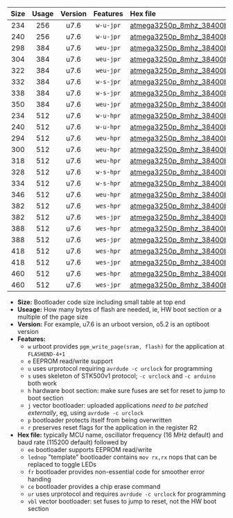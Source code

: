 |Size|Usage|Version|Features|Hex file|
|:-:|:-:|:-:|:-:|:--|
|234|256|u7.6|`w-u-jpr`|[atmega3250p_8mhz_38400bps_ur_vbl.hex](https://raw.githubusercontent.com/stefanrueger/urboot/main/bootloaders/atmega3250p/fcpu_8mhz/38400_bps/atmega3250p_8mhz_38400bps_ur_vbl.hex)|
|240|256|u7.6|`w-u-jpr`|[atmega3250p_8mhz_38400bps_lednop_ur_vbl.hex](https://raw.githubusercontent.com/stefanrueger/urboot/main/bootloaders/atmega3250p/fcpu_8mhz/38400_bps/atmega3250p_8mhz_38400bps_lednop_ur_vbl.hex)|
|298|384|u7.6|`weu-jpr`|[atmega3250p_8mhz_38400bps_ee_ur_vbl.hex](https://raw.githubusercontent.com/stefanrueger/urboot/main/bootloaders/atmega3250p/fcpu_8mhz/38400_bps/atmega3250p_8mhz_38400bps_ee_ur_vbl.hex)|
|304|384|u7.6|`weu-jpr`|[atmega3250p_8mhz_38400bps_ee_lednop_ur_vbl.hex](https://raw.githubusercontent.com/stefanrueger/urboot/main/bootloaders/atmega3250p/fcpu_8mhz/38400_bps/atmega3250p_8mhz_38400bps_ee_lednop_ur_vbl.hex)|
|322|384|u7.6|`weu-jpr`|[atmega3250p_8mhz_38400bps_ee_lednop_fr_ur_vbl.hex](https://raw.githubusercontent.com/stefanrueger/urboot/main/bootloaders/atmega3250p/fcpu_8mhz/38400_bps/atmega3250p_8mhz_38400bps_ee_lednop_fr_ur_vbl.hex)|
|332|384|u7.6|`w-s-jpr`|[atmega3250p_8mhz_38400bps_vbl.hex](https://raw.githubusercontent.com/stefanrueger/urboot/main/bootloaders/atmega3250p/fcpu_8mhz/38400_bps/atmega3250p_8mhz_38400bps_vbl.hex)|
|338|384|u7.6|`w-s-jpr`|[atmega3250p_8mhz_38400bps_lednop_vbl.hex](https://raw.githubusercontent.com/stefanrueger/urboot/main/bootloaders/atmega3250p/fcpu_8mhz/38400_bps/atmega3250p_8mhz_38400bps_lednop_vbl.hex)|
|350|384|u7.6|`weu-jpr`|[atmega3250p_8mhz_38400bps_ee_lednop_fr_ce_ur_vbl.hex](https://raw.githubusercontent.com/stefanrueger/urboot/main/bootloaders/atmega3250p/fcpu_8mhz/38400_bps/atmega3250p_8mhz_38400bps_ee_lednop_fr_ce_ur_vbl.hex)|
|234|512|u7.6|`w-u-hpr`|[atmega3250p_8mhz_38400bps_ur.hex](https://raw.githubusercontent.com/stefanrueger/urboot/main/bootloaders/atmega3250p/fcpu_8mhz/38400_bps/atmega3250p_8mhz_38400bps_ur.hex)|
|240|512|u7.6|`w-u-hpr`|[atmega3250p_8mhz_38400bps_lednop_ur.hex](https://raw.githubusercontent.com/stefanrueger/urboot/main/bootloaders/atmega3250p/fcpu_8mhz/38400_bps/atmega3250p_8mhz_38400bps_lednop_ur.hex)|
|294|512|u7.6|`weu-hpr`|[atmega3250p_8mhz_38400bps_ee_ur.hex](https://raw.githubusercontent.com/stefanrueger/urboot/main/bootloaders/atmega3250p/fcpu_8mhz/38400_bps/atmega3250p_8mhz_38400bps_ee_ur.hex)|
|300|512|u7.6|`weu-hpr`|[atmega3250p_8mhz_38400bps_ee_lednop_ur.hex](https://raw.githubusercontent.com/stefanrueger/urboot/main/bootloaders/atmega3250p/fcpu_8mhz/38400_bps/atmega3250p_8mhz_38400bps_ee_lednop_ur.hex)|
|318|512|u7.6|`weu-hpr`|[atmega3250p_8mhz_38400bps_ee_lednop_fr_ur.hex](https://raw.githubusercontent.com/stefanrueger/urboot/main/bootloaders/atmega3250p/fcpu_8mhz/38400_bps/atmega3250p_8mhz_38400bps_ee_lednop_fr_ur.hex)|
|328|512|u7.6|`w-s-hpr`|[atmega3250p_8mhz_38400bps.hex](https://raw.githubusercontent.com/stefanrueger/urboot/main/bootloaders/atmega3250p/fcpu_8mhz/38400_bps/atmega3250p_8mhz_38400bps.hex)|
|334|512|u7.6|`w-s-hpr`|[atmega3250p_8mhz_38400bps_lednop.hex](https://raw.githubusercontent.com/stefanrueger/urboot/main/bootloaders/atmega3250p/fcpu_8mhz/38400_bps/atmega3250p_8mhz_38400bps_lednop.hex)|
|346|512|u7.6|`weu-hpr`|[atmega3250p_8mhz_38400bps_ee_lednop_fr_ce_ur.hex](https://raw.githubusercontent.com/stefanrueger/urboot/main/bootloaders/atmega3250p/fcpu_8mhz/38400_bps/atmega3250p_8mhz_38400bps_ee_lednop_fr_ce_ur.hex)|
|382|512|u7.6|`wes-hpr`|[atmega3250p_8mhz_38400bps_ee.hex](https://raw.githubusercontent.com/stefanrueger/urboot/main/bootloaders/atmega3250p/fcpu_8mhz/38400_bps/atmega3250p_8mhz_38400bps_ee.hex)|
|382|512|u7.6|`wes-jpr`|[atmega3250p_8mhz_38400bps_ee_vbl.hex](https://raw.githubusercontent.com/stefanrueger/urboot/main/bootloaders/atmega3250p/fcpu_8mhz/38400_bps/atmega3250p_8mhz_38400bps_ee_vbl.hex)|
|388|512|u7.6|`wes-hpr`|[atmega3250p_8mhz_38400bps_ee_lednop.hex](https://raw.githubusercontent.com/stefanrueger/urboot/main/bootloaders/atmega3250p/fcpu_8mhz/38400_bps/atmega3250p_8mhz_38400bps_ee_lednop.hex)|
|388|512|u7.6|`wes-jpr`|[atmega3250p_8mhz_38400bps_ee_lednop_vbl.hex](https://raw.githubusercontent.com/stefanrueger/urboot/main/bootloaders/atmega3250p/fcpu_8mhz/38400_bps/atmega3250p_8mhz_38400bps_ee_lednop_vbl.hex)|
|418|512|u7.6|`wes-hpr`|[atmega3250p_8mhz_38400bps_ee_lednop_fr.hex](https://raw.githubusercontent.com/stefanrueger/urboot/main/bootloaders/atmega3250p/fcpu_8mhz/38400_bps/atmega3250p_8mhz_38400bps_ee_lednop_fr.hex)|
|418|512|u7.6|`wes-jpr`|[atmega3250p_8mhz_38400bps_ee_lednop_fr_vbl.hex](https://raw.githubusercontent.com/stefanrueger/urboot/main/bootloaders/atmega3250p/fcpu_8mhz/38400_bps/atmega3250p_8mhz_38400bps_ee_lednop_fr_vbl.hex)|
|460|512|u7.6|`wes-hpr`|[atmega3250p_8mhz_38400bps_ee_lednop_fr_ce.hex](https://raw.githubusercontent.com/stefanrueger/urboot/main/bootloaders/atmega3250p/fcpu_8mhz/38400_bps/atmega3250p_8mhz_38400bps_ee_lednop_fr_ce.hex)|
|460|512|u7.6|`wes-jpr`|[atmega3250p_8mhz_38400bps_ee_lednop_fr_ce_vbl.hex](https://raw.githubusercontent.com/stefanrueger/urboot/main/bootloaders/atmega3250p/fcpu_8mhz/38400_bps/atmega3250p_8mhz_38400bps_ee_lednop_fr_ce_vbl.hex)|

- **Size:** Bootloader code size including small table at top end
- **Useage:** How many bytes of flash are needed, ie, HW boot section or a multiple of the page size
- **Version:** For example, u7.6 is an urboot version, o5.2 is an optiboot version
- **Features:**
  + `w` urboot provides `pgm_write_page(sram, flash)` for the application at `FLASHEND-4+1`
  + `e` EEPROM read/write support
  + `u` uses urprotocol requiring `avrdude -c urclock` for programming
  + `s` uses skeleton of STK500v1 protocol; `-c urclock` and `-c arduino` both work
  + `h` hardware boot section: make sure fuses are set for reset to jump to boot section
  + `j` vector bootloader: uploaded applications *need to be patched externally*, eg, using `avrdude -c urclock`
  + `p` bootloader protects itself from being overwritten
  + `r` preserves reset flags for the application in the register R2
- **Hex file:** typically MCU name, oscillator frequency (16 MHz default) and baud rate (115200 default) followed by
  + `ee` bootloader supports EEPROM read/write
  + `lednop` "template" bootloader contains `mov rx,rx` nops that can be replaced to toggle LEDs
  + `fr` bootloader provides non-essential code for smoother error handing
  + `ce` bootloader provides a chip erase command
  + `ur` uses urprotocol and requires `avrdude -c urclock` for programming
  + `vbl` vector bootloader: set fuses to jump to reset, not the HW boot section
